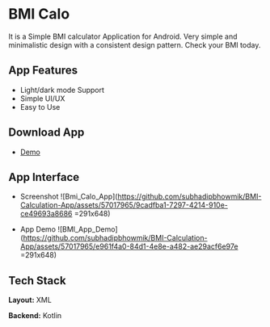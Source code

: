 # BMI Calo

It is a Simple BMI calculator Application for Android. Very simple and minimalistic design with a consistent design pattern. Check your BMI today.

## App Features

- Light/dark mode Support
- Simple UI/UX
- Easy to Use

## Download App

- [Demo](https://www.mediafire.com/file/170ijxc2s7qxo18/BMI_Calo.apk/file)

## App Interface
- Screenshot
![Bmi_Calo_App](https://github.com/subhadipbhowmik/BMI-Calculation-App/assets/57017965/9cadfba1-7297-4214-910e-ce49693a8686 =291x648)

- App Demo
![BMI_App_Demo](https://github.com/subhadipbhowmik/BMI-Calculation-App/assets/57017965/e961f4a0-84d1-4e8e-a482-ae29acf6e97e =291x648)


## Tech Stack

**Layout:** XML

**Backend:** Kotlin
